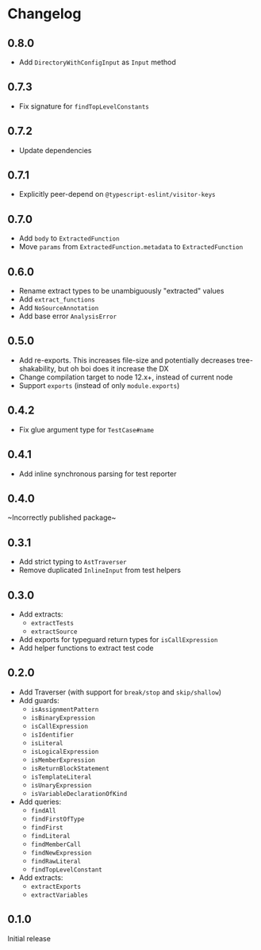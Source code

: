 # Changelog

## 0.8.0

- Add `DirectoryWithConfigInput` as `Input` method

## 0.7.3

- Fix signature for `findTopLevelConstants`

## 0.7.2

- Update dependencies

## 0.7.1

- Explicitly peer-depend on `@typescript-eslint/visitor-keys`

## 0.7.0

- Add `body` to `ExtractedFunction`
- Move `params` from `ExtractedFunction.metadata` to `ExtractedFunction`

## 0.6.0

- Rename extract types to be unambiguously "extracted" values
- Add `extract_functions`
- Add `NoSourceAnnotation`
- Add base error `AnalysisError`

## 0.5.0

- Add re-exports. This increases file-size and potentially decreases tree-shakability, but oh boi does it increase the DX
- Change compilation target to node 12.x+, instead of current node
- Support `exports` (instead of only `module.exports`)

## 0.4.2

- Fix glue argument type for `TestCase#name`

## 0.4.1

- Add inline synchronous parsing for test reporter

## 0.4.0

~Incorrectly published package~

## 0.3.1

- Add strict typing to `AstTraverser`
- Remove duplicated `InlineInput` from test helpers

## 0.3.0

- Add extracts:
  - `extractTests`
  - `extractSource`
- Add exports for typeguard return types for `isCallExpression`
- Add helper functions to extract test code

## 0.2.0

- Add Traverser (with support for `break/stop` and `skip/shallow`)
- Add guards:
  - `isAssignmentPattern`
  - `isBinaryExpression`
  - `isCallExpression`
  - `isIdentifier`
  - `isLiteral`
  - `isLogicalExpression`
  - `isMemberExpression`
  - `isReturnBlockStatement`
  - `isTemplateLiteral`
  - `isUnaryExpression`
  - `isVariableDeclarationOfKind`
- Add queries:
  - `findAll`
  - `findFirstOfType`
  - `findFirst`
  - `findLiteral`
  - `findMemberCall`
  - `findNewExpression`
  - `findRawLiteral`
  - `findTopLevelConstant`
- Add extracts:
  - `extractExports`
  - `extractVariables`

## 0.1.0

Initial release
